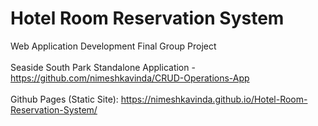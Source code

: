 # Hotel Room Reservation System
 Web Application Development Final Group Project<br>
 <br>
 Seaside South Park Standalone Application - https://github.com/nimeshkavinda/CRUD-Operations-App<br>
 <br>
 Github Pages (Static Site): https://nimeshkavinda.github.io/Hotel-Room-Reservation-System/
